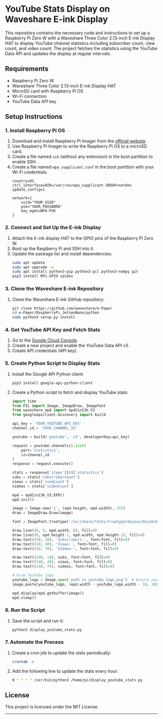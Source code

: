 # YouTube Stats Display on Waveshare E-ink Display
This repository contains the necessary code and instructions to set up a Raspberry Pi Zero W with a Waveshare Three Color 2.13-inch E-ink Display HAT to display YouTube channel statistics including subscriber count, view count, and video count. The project fetches the statistics using the YouTube Data API and updates the display at regular intervals.

## Requirements

- Raspberry Pi Zero W
- Waveshare Three Color 2.13-inch E-ink Display HAT
- MicroSD card with Raspberry Pi OS
- Wi-Fi connection
- YouTube Data API key

## Setup Instructions

### 1. Install Raspberry Pi OS

1. Download and install Raspberry Pi Imager from the [official website](https://www.raspberrypi.org/software/).
2. Use Raspberry Pi Imager to write the Raspberry Pi OS to a microSD card.
3. Create a file named `ssh` (without any extension) in the boot partition to enable SSH.
4. Create a file named `wpa_supplicant.conf` in the boot partition with your Wi-Fi credentials:
    ```plaintext
    country=US
    ctrl_interface=DIR=/var/run/wpa_supplicant GROUP=netdev
    update_config=1

    network={
        ssid="YOUR_SSID"
        psk="YOUR_PASSWORD"
        key_mgmt=WPA-PSK
    }
    ```

### 2. Connect and Set Up the E-ink Display

1. Attach the E-ink display HAT to the GPIO pins of the Raspberry Pi Zero W.
2. Boot up the Raspberry Pi and SSH into it.
3. Update the package list and install dependencies:
    ```bash
    sudo apt update
    sudo apt upgrade -y
    sudo apt install python3-pip python3-pil python3-numpy git
    pip3 install RPi.GPIO spidev
    ```

### 3. Clone the Waveshare E-ink Repository

1. Clone the Waveshare E-ink GitHub repository:
    ```bash
    git clone https://github.com/waveshare/e-Paper
    cd e-Paper/RaspberryPi_JetsonNano/python
    sudo python3 setup.py install
    ```

### 4. Get YouTube API Key and Fetch Stats

1. Go to the [Google Cloud Console](https://console.cloud.google.com/).
2. Create a new project and enable the YouTube Data API v3.
3. Create API credentials (API key).

### 5. Create Python Script to Display Stats

1. Install the Google API Python client:
    ```bash
    pip3 install google-api-python-client
    ```
2. Create a Python script to fetch and display YouTube stats:
    ```python
    import time
    from PIL import Image, ImageDraw, ImageFont
    from waveshare_epd import epd2in13b_V3
    from googleapiclient.discovery import build

    api_key = 'YOUR_YOUTUBE_API_KEY'
    channel_id = 'YOUR_CHANNEL_ID'

    youtube = build('youtube', 'v3', developerKey=api_key)

    request = youtube.channels().list(
        part='statistics',
        id=channel_id
    )
    response = request.execute()

    stats = response['items'][0]['statistics']
    subs = stats['subscriberCount']
    views = stats['viewCount']
    videos = stats['videoCount']

    epd = epd2in13b_V3.EPD()
    epd.init()

    image = Image.new('1', (epd.height, epd.width), 255)
    draw = ImageDraw.Draw(image)

    font = ImageFont.truetype('/usr/share/fonts/truetype/dejavu/DejaVuSans-Bold.ttf', 18)

    draw.line((0, 0, epd.width, 0), fill=0)
    draw.line((0, epd.height-1, epd.width, epd.height-1), fill=0)
    draw.text((10, 10), 'Subscribers:', font=font, fill=0)
    draw.text((10, 40), 'Views:', font=font, fill=0)
    draw.text((10, 70), 'Videos:', font=font, fill=0)

    draw.text((140, 10), subs, font=font, fill=0)
    draw.text((140, 40), views, font=font, fill=0)
    draw.text((140, 70), videos, font=font, fill=0)

    # Draw YouTube logo
    youtube_logo = Image.open('path_to_youtube_logo.png')  # Ensure you have a logo file
    image.paste(youtube_logo, (epd.width - youtube_logo.width - 10, 10))

    epd.display(epd.getbuffer(image))
    epd.sleep()
    ```

### 6. Run the Script

1. Save the script and run it:
    ```bash
    python3 display_youtube_stats.py
    ```

### 7. Automate the Process

1. Create a cron job to update the stats periodically:
    ```bash
    crontab -e
    ```
2. Add the following line to update the stats every hour:
    ```bash
    0 * * * * /usr/bin/python3 /home/pi/display_youtube_stats.py
    ```

## License

This project is licensed under the MIT License.

---
